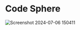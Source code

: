 # Code Sphere
![Screenshot 2024-07-06 150411](https://github.com/Kashishpopli310/online-compiler/assets/173263482/eaf1c810-7723-436f-bf3b-2bc3e4bc29f7)
